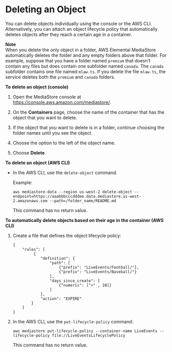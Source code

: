 # Deleting an Object<a name="objects-delete"></a>

You can delete objects individually using the console or the AWS CLI\. Alternatively, you can attach an object lifecycle policy that automatically deletes objects after they reach a certain age in a container\.

**Note**  
When you delete the only object in a folder, AWS Elemental MediaStore automatically deletes the folder and any empty folders above that folder\. For example, suppose that you have a folder named `premium` that doesn’t contain any files but does contain one subfolder named `canada`\. The `canada` subfolder contains one file named `mlaw.ts`\. If you delete the file `mlaw.ts`, the service deletes both the `premium` and `canada` folders\. 

**To delete an object \(console\)**

1. Open the MediaStore console at [https://console\.aws\.amazon\.com/mediastore/](https://console.aws.amazon.com/mediastore/)\.

1. On the **Containers** page, choose the name of the container that has the object that you want to delete\.

1. If the object that you want to delete is in a folder, continue choosing the folder names until you see the object\.

1. Choose the option to the left of the object name\.

1.  Choose **Delete**\.

**To delete an object \(AWS CLI\)**
+ In the AWS CLI, use the `delete-object` command\.

  Example:

  ```
  aws mediastore-data --region us-west-2 delete-object --endpoint=https://aaabbbcccdddee.data.mediastore.us-west-2.amazonaws.com --path=/folder_name/README.md
  ```

  This command has no return value\.

**To automatically delete objects based on their age in the container \(AWS CLI\)**

1. Create a file that defines the object lifecycle policy:

   ```
   {        
       "rules": [
            {
               "definition": {
                   "path": [ 
                       {"prefix": "LiveEvents/Football/"}, 
                       {"prefix": "LiveEvents/Baseball/"}
                   ],
                   "days_since_create": [
                       {"numeric": [">" , 28]}
                   ]
               },
               "action": "EXPIRE"
           }
       ]
   }
   ```

1. In the AWS CLI, use the `put-lifecycle-policy` command:

   ```
   aws mediastore put-lifecycle-policy --container-name LiveEvents --lifecycle-policy file://LiveEventsLifecyclePolicy
   ```

   This command has no return value\.